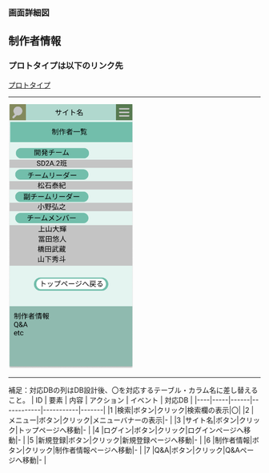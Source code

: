 ### 画面詳細図
## 制作者情報
### プロトタイプは以下のリンク先
[プロトタイプ](https://www.figma.com/file/5bAHMcKrDB8THLNT72si3d/%E7%94%BB%E9%9D%A2?node-id=0%3A1)
*****
<img src="./image/制作者情報.png" width="250">

*****

補足：対応DBの列はDB設計後、〇を対応するテーブル・カラム名に差し替えること。
| ID | 要素 | 内容 | アクション | イベント | 対応DB |
|----|-----|------|------------|-----------|-------|
|1   |検索|ボタン|クリック|検索欄の表示|〇|
|2   |メニュー|ボタン|クリック|メニューバナーの表示|-       |
|3   |サイト名|ボタン|クリック|トップページへ移動|-       |
|4   |ログイン|ボタン|クリック|ログインページへ移動|-       |
|5   |新規登録|ボタン|クリック|新規登録ページへ移動|-       |
|6   |制作者情報|ボタン|クリック|制作者情報ページへ移動|-       |
|7   |Q&A|ボタン|クリック|Q&Aページへ移動|-       |
